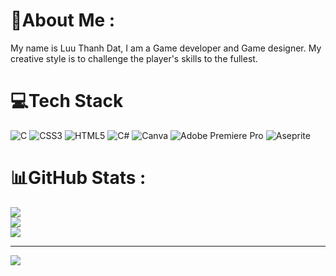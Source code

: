 # 💫About Me :
My name is Luu Thanh Dat, I am a Game developer and Game designer. 
My creative style is to challenge the player's skills to the fullest.

# 💻Tech Stack
![C](https://img.shields.io/badge/c-%2300599C.svg?style=for-the-badge&logo=c&logoColor=white) ![CSS3](https://img.shields.io/badge/css3-%231572B6.svg?style=for-the-badge&logo=css3&logoColor=white) ![HTML5](https://img.shields.io/badge/html5-%23E34F26.svg?style=for-the-badge&logo=html5&logoColor=white) ![C#](https://img.shields.io/badge/c%23-%23239120.svg?style=for-the-badge&logo=c-sharp&logoColor=white) ![Canva](https://img.shields.io/badge/Canva-%2300C4CC.svg?style=for-the-badge&logo=Canva&logoColor=white) ![Adobe Premiere Pro](https://img.shields.io/badge/Adobe%20Premiere%20Pro-9999FF.svg?style=for-the-badge&logo=Adobe%20Premiere%20Pro&logoColor=white) ![Aseprite](https://img.shields.io/badge/Aseprite-FFFFFF?style=for-the-badge&logo=Aseprite&logoColor=#7D929E)
# 📊GitHub Stats :
![](https://github-readme-stats.vercel.app/api?username=luuthanhdat25&theme=great-gatsby&hide_border=false&include_all_commits=false&count_private=false)<br/>
![](https://github-readme-streak-stats.herokuapp.com/?user=luuthanhdat25&theme=great-gatsby&hide_border=false)<br/>
![](https://github-readme-stats.vercel.app/api/top-langs/?username=luuthanhdat25&theme=great-gatsby&hide_border=false&include_all_commits=false&count_private=false&layout=compact)

---
[![](https://visitcount.itsvg.in/api?id=luuthanhdat25&icon=0&color=0)](https://visitcount.itsvg.in)
